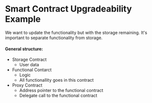 # Smart Contract Upgradeability Example

We want to update the functionality but with the storage remaining. It's important to separate functionality from storage. 

#### General structure:
* Storage Contract
  * User data
* Functional Contarct
  * Logic
  * All functionallity goes in this contract
* Proxy Contract
  * Address pointer to the functional contract
  * Delegate call to the functional contract